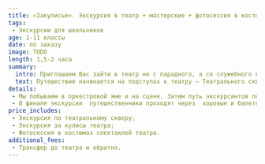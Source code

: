 ```yaml
---
title: «Закулисье». Экскурсия в театр + мастерские + фотосессия в костюмах.
tags:
 - Экскурсии для школьников
age: 1-11 классы
date: по заказу
image: TODO
length: 1,5-2 часа
summary:
  intro: Приглашаем Вас зайти в театр не с парадного, а со служебного входа, чтобы своими глазами увидеть рождение волшебного мира оперы и балета!
  text: Путешествие начинается на подступах к театру – Театрального сквера. Вы узнаете его легенды и тайны. Далее,  в вестибюле театра мы увидим памятник Петру Ильичу Чайковскому , имя которого Пермский театр оперы и балета носит с 1965 года.
details:
 - Мы побываем в оркестровой яме и на сцене. Затем путь экскурсантов лежит через цеха; в гримёрном артисты меняют обличья и примеряют новые парики;  в обувном на свет появляются новые пуанты;  в швейном создаются знаменитые белые пачки балерин.  По ходу путешествия экскурсоводы рассказывают о главных событиях  в истории старейшего театра на Урале.  И, конечно,  вспоминают  интересные случаи из театральной жизни , например, как легендарный авиатор Чкалов во время спектакля спас певицу, когда на голове у неё внезапно вспыхнул парик  или  почему «потерялся» один  театральный  сезон.
 - В финале экскурсии  путешественники проходят через  хоровые и балетные репетиционные  классы и делают остановку на балконе. Здесь для многих наступает самый необычный и увлекательный момент  - гости получают возможность облачиться в костюмы из репертуарных спектаклей и сфотографироваться в них на память.
price_includes:
 - Экскурсия по театральному скверу;
 - Экскурсия за кулисы театра;
 - Фотосессия в костюмах спектаклей театра.
additional_fees:
 - Трансфер до театра и обратно.
---
```

